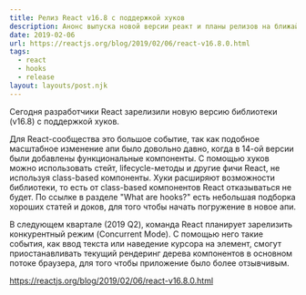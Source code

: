```yaml
---
title: Релиз React v16.8 с поддержкой хуков
description: Анонс выпуска новой версии реакт и планы релизов на ближайшее время
date: 2019-02-06
url: https://reactjs.org/blog/2019/02/06/react-v16.8.0.html
tags:
  - react
  - hooks
  - release
layout: layouts/post.njk
---
```

Сегодня разработчики React зарелизили новую версию библиотеки (v16.8) с поддержкой хуков.

Для React-сообщества это большое событие, так как подобное масштабное изменение апи было довольно давно, когда в 14-ой версии были добавлены функциональные компоненты. С помощью хуков можно использовать стейт, lifecycle-методы и другие фичи React, не используя class-based компоненты. Хуки расширяют возможности библиотеки, то есть от class-based компонентов React отказываться не будет. По ссылке в разделе "What are hooks?" есть небольшая подборка хороших статей и доков, для того чтобы начать погружение в новое апи.

В следующем квартале (2019 Q2), команда React планирует зарелизить конкурентный режим (Concurrent Mode). С помощью него такие события, как ввод текста или наведение курсора на элемент, смогут приостанавливать текущий рендеринг дерева компонентов в основном потоке браузера, для того чтобы приложение было более отзывчивым.

https://reactjs.org/blog/2019/02/06/react-v16.8.0.html
